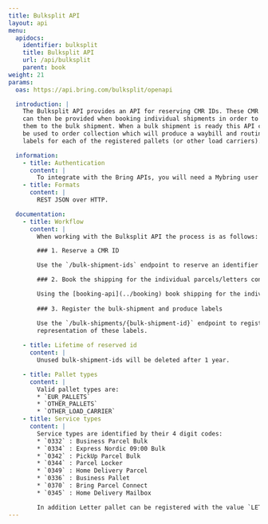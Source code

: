```yaml
---
title: Bulksplit API
layout: api
menu:
  apidocs:
    identifier: bulksplit
    title: Bulksplit API
    url: /api/bulksplit
    parent: book
weight: 21
params:
  oas: https://api.bring.com/bulksplit/openapi

  introduction: |
    The Bulksplit API provides an API for reserving CMR IDs. These CMR IDs
    can then be provided when booking individual shipments in order to connect
    them to the bulk shipment. When a bulk shipment is ready this API can then
    be used to order collection which will produce a waybill and routing
    labels for each of the registered pallets (or other load carriers).

  information:
    - title: Authentication
      content: |
        To integrate with the Bring APIs, you will need a Mybring user account with an API key. Information about prerequisites and authentication headers can be found on the general API [Getting Started page](/api/). In addition to authentication, you need to be [authorized](./authorization).
    - title: Formats
      content: |
        REST JSON over HTTP.

  documentation:
    - title: Workflow
      content: |
        When working with the Bulksplit API the process is as follows:

        ### 1. Reserve a CMR ID

        Use the `/bulk-shipment-ids` endpoint to reserve an identifier for use on the CMR documentation and identifies the bulk shipment.

        ### 2. Book the shipping for the individual parcels/letters contained in the bulk shipment

        Using the [booking-api](../booking) book shipping for the individual parcels or letters contained in this bulk shipment placing the reserved CMR ID into the `consignments[0].references.consolidatedShipmentId` field.
        
        ### 3. Register the bulk-shipment and produce labels

        Use the `/bulk-shipments/{bulk-shipment-id}` endpoint to register the bulk-shipment providing all the necessary metadata to fill out the Waybill and Routing labels for each of the pallets, the API response contains links to the PDF
        representation of these labels.
    
    - title: Lifetime of reserved id
      content: |
        Unused bulk-shipment-ids will be deleted after 1 year.

    - title: Pallet types
      content: |
        Valid pallet types are:
        * `EUR_PALLETS`
        * `OTHER_PALLETS`
        * `OTHER_LOAD_CARRIER`
    - title: Service types
      content: |
        Service types are identified by their 4 digit codes:
        * `0332` : Business Parcel Bulk
        * `0334` : Express Nordic 09:00 Bulk
        * `0342` : PickUp Parcel Bulk
        * `0344` : Parcel Locker
        * `0349` : Home Delivery Parcel
        * `0336` : Business Pallet
        * `0370` : Bring Parcel Connect
        * `0345` : Home Delivery Mailbox

        In addition Letter pallet can be registered with the value `LETTER_PALLET`.
---
```

